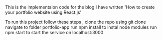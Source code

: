 This is the implementaion code for the blog I have written 'How to create your portfolio website using React.js'

To run this project follow these steps ,
clone the repo using git clone
navigate to folder portfolio-app
run npm install to instal node modules
run npm start to start the service on localhost:3000
